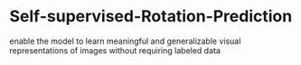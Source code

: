 # Self-supervised-Rotation-Prediction
enable the model to learn meaningful and generalizable visual representations of images without requiring labeled data
